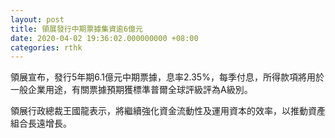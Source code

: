 ```yaml
---
layout: post
title: 領展發行中期票據集資逾6億元
date: 2020-04-02 19:36:02.000000000 +08:00
categories: rthk
---
```


領展宣布，發行5年期6.1億元中期票據，息率2.35%，每季付息，所得款項將用於一般企業用途，有關票據預期獲標準普爾全球評級評為A級別。

領展行政總裁王國龍表示，將繼續強化資金流動性及運用資本的效率，以推動資產組合長遠增長。
